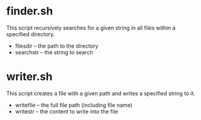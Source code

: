 # finder.sh
This script recursively searches for a given string in all files within a specified directory.
- filesdir – the path to the directory
- searchstr – the string to search

# writer.sh
This script creates a file with a given path and writes a specified string to it.
- writefile – the full file path (including file name)
- writestr – the content to write into the file
